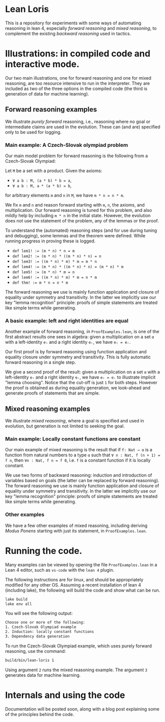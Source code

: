 # Lean Loris

This is a repository for experiments with some ways of automating reasoning in lean 4, especially *forward reasoning* and *mixed reasoning*, to complement the existing *backward reasoning* used in tactics.

# Illustrations: in compiled code and interactive mode.

Our two main illustrations, one for forward reasoning and one for mixed reasoning, are too resource intensive to run in the interpreter. They are included as two of the three options in the compiled code (the third is generation of data for machine learning). 
## Forward reasoning examples

We illustrate *purely forward* reasoning, i.e., reasoning where no goal or intermediate claims are used in the evolution. These can (and are) specified only to be used for logging.
### Main example: A Czech-Slovak olympiad problem

Our main model problem for forward reasoning is the following from a Czech-Slovak Olympiad:

Let `M` be a set with a product. Given the axioms:
* `∀ a b : M, (a * b) * b = a`,
* `∀ a b : M, a * (a * b) = b`,

for arbitrary elements `m` and `n` in `M`, we have `m * n = n * m`.

We fix `m` and `n` and reason forward starting with `m`, `n`, the axioms, and multiplication. Our forward reasoning is tuned for this problem, and also mildly help by including `m * n` in the initial state. However, the evolution does not use the statement of the problem, any of the lemmas or the proof.

To understand the (automated) reasoning steps (and for use during tuning and debugging), some lemmas and the theorem were defined. While running progress in proving these is logged.

* `def lem1! := (m * n) * n = m` 
* `def lem2! := (m * n) * ((m * n) * n) = n`
* `def lem3! := ((m * n) * m) * m = m * n`
* `def lem4! := (m * n) * ((m * n) * n) = (m * n) * m`
* `def lem5! := (m * n) * m = n`
* `def lem6! := ((m * n) * m) * m = n * m`
* `def thm! := m * n = n * m`

The forward reasoning we use is mainly function application and closure of equality under symmetry and transitivity. In the latter we implicitly use our key "lemma recognition" principle: proofs of simple statements are treated like simple terms while generating.

### A basic example: left and right identities are equal

Another example of forward reasoning, in `ProofExamples.lean`, is one of the first abstract results one sees in algebra: given a multiplication on a set `α` with a left-identity `eₗ` and a right identity `eᵣ`, we have `eₗ = eᵣ`.

Our first proof is by forward reasoning using function application and equality closure under symmetry and transitivity. This is fully automatic forward reasoning in a single step.

We give a second proof of the result: given a multiplication on a set `α` with a left-identity `eₗ` and a right identity `eᵣ`, we have `eₗ = eᵣ` to illustrate implicit "lemma choosing". Notice that the cut-off is just `1` for both steps. However the proof is obtained as during equality generation, we look-ahead and generate proofs of statements that are simple.
## Mixed reasoning examples

We illustrate *mixed reasoning*, where a goal is specified and used in evolution, but generation is not limited to seeking the goal.  
### Main example: Locally constant functions are constant

Our main example of mixed reasoning is the result that if `f: Nat → α` is a function from natural numbers to a type `α` such that `∀ n : Nat, f (n + 1) = f n`, then `∀n : Nat, f n = f 0`, i.e. `f` is a constant function if it is locally constant.

We use two forms of backward reasoning: induction and introduction of variables based on goals (the latter can be replaced by forward reasoning). The forward reasoning we use is mainly function application and closure of equality under symmetry and transitivity. In the latter we implicitly use our key "lemma recognition" principle: proofs of simple statements are treated like simple terms while generating.

### Other examples

We have a few other examples of mixed reasoning, including deriving *Modus Ponens* starting with just its statement, in `ProofExamples.lean`.

# Running the code.

Many examples can be viewed by opening the file `ProofExamples.lean` in a Lean 4 editor, such as `vs-code` with the `lean 4` plugin.

The following instructions are for linux, and should be appropriately modified for any other OS. Assuming a recent installation of lean 4 (including lake), the following will build the code and show what can be run.

```bash
lake build
lake env all
```
You will see the following output:

```bash
Choose one or more of the following:
1. Czech-Slovak Olympiad example
2. Induction: locally constant functions
3. Dependency data generation
```

To run the Czech-Slovak Olympiad example, which uses purely forward reasoning, use the command: 
```bash
build/bin/lean-loris 1
```
Using argument `2` runs the mixed reasoning example. The argument `3` generates data for machine learning.

# Internals and using the code 

Documentation will be posted soon, along with a blog post explaining some of the principles behind the code.
